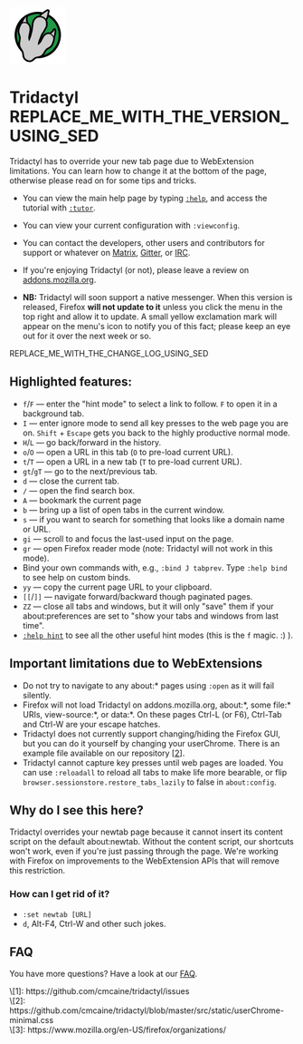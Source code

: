 ![Tridactyl logo](logo/Tridactyl_100px.png)

# Tridactyl REPLACE_ME_WITH_THE_VERSION_USING_SED

Tridactyl has to override your new tab page due to WebExtension limitations. You can learn how to change it at the bottom of the page, otherwise please read on for some tips and tricks.

- You can view the main help page by typing [`:help`][help], and access the tutorial with [`:tutor`][tutor].

- You can view your current configuration with `:viewconfig`.

- You can contact the developers, other users and contributors for support or whatever on [Matrix][matrix-link], [Gitter][gitter-link], or [IRC][freenode-link].

- If you're enjoying Tridactyl (or not), please leave a review on [addons.mozilla.org][amo].

- **NB:** Tridactyl will soon support a native messenger. When this version is released, Firefox **will not update to it** unless you click the menu in the top right and allow it to update. A small yellow exclamation mark will appear on the menu's icon to notify you of this fact; please keep an eye out for it over the next week or so.


REPLACE_ME_WITH_THE_CHANGE_LOG_USING_SED

## Highlighted features:

- `f`/`F` — enter the "hint mode" to select a link to follow. `F` to open it in a background tab.
- `I` — enter ignore mode to send all key presses to the web page you are on. `Shift` + `Escape` gets you back to the highly productive normal mode.
- `H`/`L` — go back/forward in the history.
- `o`/`O` — open a URL in this tab (`O` to pre-load current URL).
- `t`/`T` — open a URL in a new tab (`T` to pre-load current URL).
- `gt`/`gT` — go to the next/previous tab.
- `d` — close the current tab.
- `/` — open the find search box.
- `A` — bookmark the current page
- `b` — bring up a list of open tabs in the current window.
- `s` — if you want to search for something that looks like a domain name or URL.
- `gi` — scroll to and focus the last-used input on the page.
- `gr` — open Firefox reader mode (note: Tridactyl will not work in this mode).
- Bind your own commands with, e.g., `:bind J tabprev`. Type `:help bind` to see help on custom binds.
- `yy` — copy the current page URL to your clipboard.
- `[[`/`]]` — navigate forward/backward though paginated pages.
- `ZZ` — close all tabs and windows, but it will only "save" them if your about:preferences are set to "show your tabs and windows from last time".
- [`:help hint`][help-hint] to see all the other useful hint modes (this is the `f` magic. :) ).

## Important limitations due to WebExtensions

- Do not try to navigate to any about:\* pages using `:open` as it will fail silently.
- Firefox will not load Tridactyl on addons.mozilla.org, about:\*, some file:\* URIs, view-source:\*, or data:\*. On these pages Ctrl-L (or F6), Ctrl-Tab and Ctrl-W are your escape hatches.
- Tridactyl does not currently support changing/hiding the Firefox GUI, but you can do it yourself by changing your userChrome. There is an example file available on our repository [[2]].
- Tridactyl cannot capture key presses until web pages are loaded. You can use `:reloadall` to reload all tabs to make life more bearable, or flip `browser.sessionstore.restore_tabs_lazily` to false in `about:config`.

## Why do I see this here?

Tridactyl overrides your newtab page because it cannot insert its content script on the default about:newtab. Without the content script, our shortcuts won't work, even if you're just passing through the page. We're working with Firefox on improvements to the WebExtension APIs that will remove this restriction.

### How can I get rid of it?

- `:set newtab [URL]`
    <!-- - If you just want a blank page, you can use `set newtab data:text/html, <html style="background:white"></html>`. You can replace "white" with any CSS colour of your choosing. -->
- `d`, Alt-F4, Ctrl-W and other such jokes.

## FAQ

You have more questions? Have a look at our [FAQ][faq-link].

[1]: https://github.com/cmcaine/tridactyl/issues
[2]: https://github.com/cmcaine/tridactyl/blob/master/src/static/userChrome-minimal.css
[3]: https://www.mozilla.org/en-US/firefox/organizations/

<div class="align-left">
\[1]: https://github.com/cmcaine/tridactyl/issues<br />
\[2]: https://github.com/cmcaine/tridactyl/blob/master/src/static/userChrome-minimal.css<br />
\[3]: https://www.mozilla.org/en-US/firefox/organizations/<br />
</div>

[faq-link]: https://github.com/cmcaine/tridactyl#frequently-asked-questions
[help]: /static/docs/modules/_excmds_.html
[tutor]: /static/clippy/tutor.html
[help-hint]: /static/docs/modules/_excmds_.html#hint
[gitter-badge]: /static/badges/gitter-badge.svg
[gitter-link]: https://gitter.im/tridactyl/Lobby
[freenode-badge]: /static/badges/freenode-badge.svg
[freenode-link]: ircs://chat.freenode.net/tridactyl
[matrix-badge]: https://matrix.to/img/matrix-badge.svg
[matrix-link]: https://riot.im/app/#/room/#tridactyl:matrix.org
[amo]: https://addons.mozilla.org/en-US/firefox/addon/tridactyl-vim/reviews/
